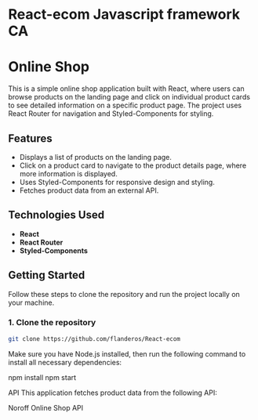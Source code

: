# React-ecom Javascript framework CA

# Online Shop

This is a simple online shop application built with React, where users can browse products on the landing page and click on individual product cards to see detailed information on a specific product page. The project uses React Router for navigation and Styled-Components for styling.

## Features

- Displays a list of products on the landing page.
- Click on a product card to navigate to the product details page, where more information is displayed.
- Uses Styled-Components for responsive design and styling.
- Fetches product data from an external API.

## Technologies Used

- **React**
- **React Router**
- **Styled-Components**


## Getting Started

Follow these steps to clone the repository and run the project locally on your machine.

### 1. Clone the repository

```bash
git clone https://github.com/flanderos/React-ecom
```

Make sure you have Node.js installed, then run the following command to install all necessary dependencies:

npm install
npm start




API 
This application fetches product data from the following API:

Noroff Online Shop API
